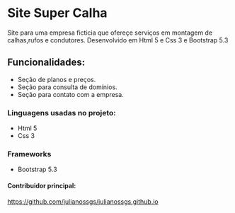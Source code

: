 # Site Super Calha
Site para uma empresa ficticia que ofereçe serviços em montagem de calhas,rufos e condutores.
Desenvolvido em Html 5 e Css 3 e Bootstrap 5.3

## Funcionalidades:
* Seção de planos e preços.
* Seção para consulta de domínios.
* Seção para contato com a empresa.

### Linguagens usadas no projeto:
* Html 5
* Css 3

### Frameworks
* Bootstrap 5.3

#### Contribuidor principal:
https://github.com/julianossgs/julianossgs.github.io